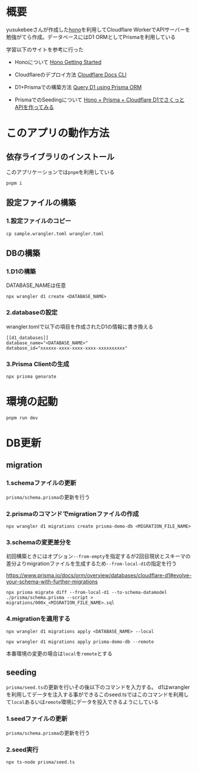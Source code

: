 # 概要
yusukebeeさんが作成した[hono](https://hono.dev/)を利用してCloudflare WorkerでAPIサーバーを勉強がてら作成。データベースにはD1 ORMとしてPrismaを利用している

学習以下のサイトを参考に行った
  
- Honoについて
[Hono Getting Started](https://hono.dev/docs/getting-started/cloudflare-workers)

- Cloudflareのデプロイ方法
[Cloudflare Docs CLI](https://developers.cloudflare.com/workers/get-started/guide/)

- D1+Prismaでの構築方法
[Query D1 using Prisma ORM](https://developers.cloudflare.com/d1/tutorials/d1-and-prisma-orm/)

- PrismaでのSeedingについて
[Hono + Prisma + Cloudflare D1でさくっとAPIを作ってみる](https://tech.fusic.co.jp/posts/hono-prisma-cloudflare-d1/)


# このアプリの動作方法
## 依存ライブラリのインストール
このアプリケーションでは`pnpm`を利用している
```
pnpm i
```

## 設定ファイルの構築
### 1.設定ファイルのコピー
```
cp sample.wrangler.toml wrangler.toml
```

## DBの構築
### 1.D1の構築
DATABASE_NAMEは任意
```
npx wrangler d1 create <DATABASE_NAME>
```

### 2.databaseの設定
wrangler.tomlで以下の項目を作成されたD1の情報に書き換える
```
[[d1_databases]]
database_name="<DATABASE_NAME>"
database_id="xxxxxx-xxxx-xxxx-xxxx-xxxxxxxxxx"
```

### 3.Prisma Clientの生成
```
npx prisma genarate
```

# 環境の起動
```
pnpm run dev
```

# DB更新
## migration
### 1.schemaファイルの更新
`prisma/schema.prisma`の更新を行う

### 2.prismaのコマンドでmigrationファイルの作成
```
npx wrangler d1 migrations create prisma-demo-db <MIGRATION_FILE_NAME>
```

### 3.schemaの変更差分を
初回構築ときにはオプション`--from-empty`を指定するが2回目現状とスキーマの差分よりmigrationファイルを生成するため`--from-local-d1`の指定を行う

https://www.prisma.io/docs/orm/overview/databases/cloudflare-d1#evolve-your-schema-with-further-migrations
```
npx prisma migrate diff --from-local-d1 --to-schema-datamodel ./prisma/schema.prisma --script > migrations/000x_<MIGRATION_FILE_NAME>.sql
```

### 4.migrationを適用する
```
npx wrangler d1 migrations apply <DATABASE_NAME> --local

npx wrangler d1 migrations apply prisma-demo-db --remote
```
本番環境の変更の場合は`local`を`remote`とする

## seeding
`prisma/seed.ts`の更新を行いその後以下のコマンドを入力する。
d1はwranglerを利用してデータを注入する事ができるこのseed.tsではこのコマンドを利用して`local`あるいは`remote`環境にデータを投入できるようにしている

### 1.seedファイルの更新
`prisma/schema.prisma`の更新を行う

### 2.seed実行
```
npx ts-node prisma/seed.ts
```
